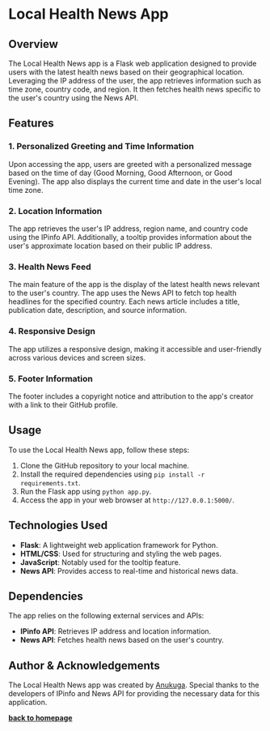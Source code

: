 # Local Health News App

## Overview

The Local Health News app is a Flask web application designed to provide users with the latest health news based on their geographical location. Leveraging the IP address of the user, the app retrieves information such as time zone, country code, and region. It then fetches health news specific to the user's country using the News API.

## Features

### 1. Personalized Greeting and Time Information

Upon accessing the app, users are greeted with a personalized message based on the time of day (Good Morning, Good Afternoon, or Good Evening). The app also displays the current time and date in the user's local time zone.

### 2. Location Information

The app retrieves the user's IP address, region name, and country code using the IPinfo API. Additionally, a tooltip provides information about the user's approximate location based on their public IP address.

### 3. Health News Feed

The main feature of the app is the display of the latest health news relevant to the user's country. The app uses the News API to fetch top health headlines for the specified country. Each news article includes a title, publication date, description, and source information.

### 4. Responsive Design

The app utilizes a responsive design, making it accessible and user-friendly across various devices and screen sizes.

### 5. Footer Information

The footer includes a copyright notice and attribution to the app's creator with a link to their GitHub profile.

## Usage

To use the Local Health News app, follow these steps:

1. Clone the GitHub repository to your local machine.
2. Install the required dependencies using `pip install -r requirements.txt`.
3. Run the Flask app using `python app.py`.
4. Access the app in your web browser at `http://127.0.0.1:5000/`.

## Technologies Used

- **Flask**: A lightweight web application framework for Python.
- **HTML/CSS**: Used for structuring and styling the web pages.
- **JavaScript**: Notably used for the tooltip feature.
- **News API**: Provides access to real-time and historical news data.

## Dependencies

The app relies on the following external services and APIs:

- **IPinfo API**: Retrieves IP address and location information.
- **News API**: Fetches health news based on the user's country.

## Author & Acknowledgements

The Local Health News app was created by [Anukuga](https://github.com/Anukuga). Special thanks to the developers of IPinfo and News API for providing the necessary data for this application.

**[back to homepage](https://23w-gbac.github.io/Anukuga/)**
